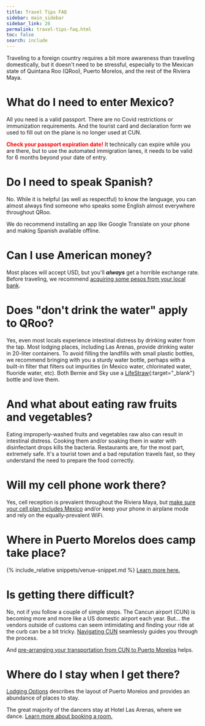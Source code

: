 ```yaml
---
title: Travel Tips FAQ
sidebar: main_sidebar
sidebar_link: 26
permalink: travel-tips-faq.html
toc: false
search: include
---
```


Traveling to a foreign country requires a bit more awareness than traveling domestically, but it doesn't need to be stressful, especially to the Mexican state of Quintana Roo (QRoo), Puerto Morelos, and the rest of the Riviera Maya.

# What do I need to enter Mexico?

All you need is a valid passport. There are no Covid restrictions or immunization requirements. And the tourist card and declaration form we used to fill out on the plane is no longer used at CUN.

<span style="color:red">**Check your passport expiration date!**</span> It technically can expire while you are there, but to use the automated immigration lanes, it needs to be valid for 6 months beyond your date of entry.  

# Do I need to speak Spanish?

No. While it is helpful (as well as respectful) to know the language, you can almost always find someone who speaks some English almost everywhere throughout QRoo.

We do recommend installing an app like Google Translate on your phone and making Spanish available offline.

# Can I use American money?

Most places will accept USD, but you'll ***always*** get a horrible exchange rate. Before traveling, we recommend [acquiring some pesos from your local bank](acquiring-pesos.md).

# Does "don't drink the water" apply to QRoo?

Yes, even most locals experience intestinal distress by drinking water from the tap. Most lodging places, including Las Arenas, provide drinking water in 20-liter containers. To avoid filling the landfills with small plastic bottles, we recommend bringing with you a sturdy water bottle, perhaps with a built-in filter that filters out impurities (in Mexico water, chlorinated water, fluoride water, etc). Both Bernie and Sky use a [LifeStraw](https://lifestraw.com/){:target="_blank"} bottle and love them. 

# And what about eating raw fruits and vegetables?

Eating improperly-washed fruits and vegetables raw also can result in intestinal distress. Cooking them and/or soaking them in water with disinfectant drops kills the bacteria. Restaurants are, for the most part, extremely safe. It's a tourist town and a bad reputation travels fast, so they understand the need to prepare the food correctly.

# Will my cell phone work there?

Yes, cell reception is prevalent throughout the Riviera Maya, but [make sure your cell plan includes Mexico](./cell-phones.md) and/or keep your phone in airplane mode and rely on the equally-prevalent WiFi.

# Where in Puerto Morelos does camp take place?

{% include_relative snippets/venue-snippet.md %}
[Learn more here.](venue.md)

# Is getting there difficult?

No, not if you follow a couple of simple steps. The Cancun airport (CUN) is becoming more and more like a US domestic airport each year. But... the vendors outside of customs can seem intimidating and finding your ride at the curb can be a bit tricky. [Navigating CUN](./navigating-cun.md) seamlessly guides you through the process. 

And [pre-arranging your transportation from CUN to Puerto Morelos](from-cun-to-pm.md) helps.

# Where do I stay when I get there?

[Lodging Options](./lodging-options.md) describes the layout of Puerto Morelos and provides an abundance of places to stay.

The great majority of the dancers stay at Hotel Las Arenas, where we dance. [Learn more about booking a room.](booking-las-arenas.md)